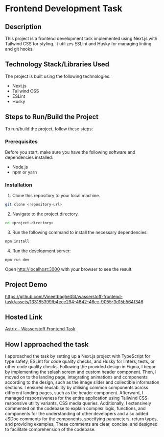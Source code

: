 # Frontend Development Task

## Description

This project is a frontend development task implemented using Next.js with Tailwind CSS for styling. It utilizes ESLint and Husky for managing linting and git hooks.

## Technology Stack/Libraries Used

The project is built using the following technologies:

- Next.js
- Tailwind CSS
- ESLint
- Husky

## Steps to Run/Build the Project

To run/build the project, follow these steps:

### Prerequisites

Before you start, make sure you have the following software and dependencies installed:

- Node.js
- npm or yarn

### Installation

1. Clone this repository to your local machine.
```bash
git clone <repository-url>
```

2. Navigate to the project directory.
```bash
cd <project-directory>
```
3. Run the following command to install the necessary dependencies:
```bash
npm install
```

4. Run the development server:
```bash
npm run dev
```
Open [http://localhost:3000](http://localhost:3000) with your browser to see the result.   

## Project Demo

https://github.com/VineetbaghelGit/wasserstoff-frontend-task/assets/133185399/b4ece294-4642-46ec-9055-3d15b564f346


## Hosted Link

[Astrix - Wasserstoff Frontend Task](https://wasserstoff-frontend-task.vercel.app/)

## How I approached the task

I approached the task by setting up a Next.js project with TypeScript for type safety, ESLint for code quality checks, and Husky for linters, tests, or other code quality checks. Following the provided design in Figma, I began by implementing the splash screen and custom header component. Then, I moved on to the landing page, integrating animations and components according to the design, such as the image slider and collectible information sections. I ensured reusability by utilising common components across different landing pages, such as the header component. Afterward, I managed responsiveness for the entire application using Tailwind CSS responsive utility variants, CSS media queries. Additionally, I extensively commented on the codebase to explain complex logic, functions, and components for the understanding of other developers and also added JSDoc comments for the components, specifying parameters, return types, and providing examples, These comments are clear, concise, and designed to facilitate comprehension of the codebase.

